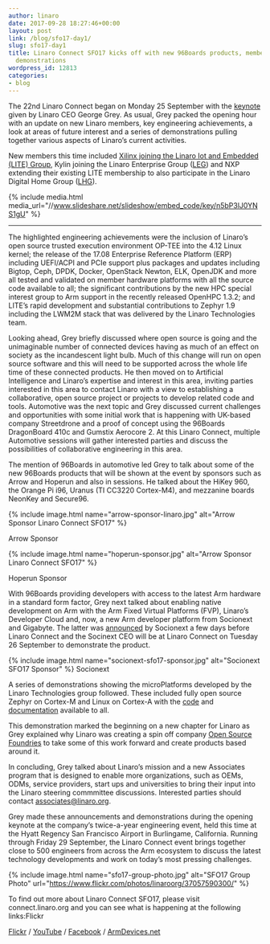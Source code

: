 ```yaml
---
author: linaro
date: 2017-09-28 18:27:46+00:00
layout: post
link: /blog/sfo17-day1/
slug: sfo17-day1
title: Linaro Connect SFO17 kicks off with new 96Boards products, members and technology
  demonstrations
wordpress_id: 12813
categories:
- blog
---
```


The 22nd Linaro Connect began on Monday 25 September with the [keynote](http://connect.linaro.org/resource/sfo17/sfo17-100k1/) given by Linaro CEO George Grey. As usual, Grey packed the opening hour with an update on new Linaro members, key engineering achievements, a look at areas of future interest and a series of demonstrations pulling together various aspects of Linaro’s current activities.

New members this time included [Xilinx joining the Linaro Iot and Embedded (LITE) Group](/news/xilinx-joins-linaro-iot-embedded-group/), Kylin joining the Linaro Enterprise Group ([LEG](/engineering/groups/ldcg/)) and NXP extending their existing LITE membership to also participate in the Linaro Digital Home Group ([LHG](/engineering/groups/)).

{% include media.html media_url="//www.slideshare.net/slideshow/embed_code/key/n5bP3lJ0YNS1gU" %}


* * *

The highlighted engineering achievements were the inclusion of Linaro’s open source trusted execution environment OP-TEE into the 4.12 Linux kernel; the release of the 17.08 Enterprise Reference Platform (ERP) including UEFI/ACPI and PCIe support plus packages and updates including Bigtop, Ceph, DPDK, Docker, OpenStack Newton, ELK, OpenJDK and more all tested and validated on member hardware platforms with all the source code available to all; the significant contributions by the new HPC special interest group to Arm support in the recently released OpenHPC 1.3.2; and LITE’s rapid development and substantial contributions to Zephyr 1.9 including the LWM2M stack that was delivered by the Linaro Technologies team.

Looking ahead, Grey briefly discussed where open source is going and the unimaginable number of connected devices having as much of an effect on society as the incandescent light bulb. Much of this change will run on open source software and this will need to be supported across the whole life time of these connected products. He then moved on to Artificial Intelligence and Linaro’s expertise and interest in this area, inviting parties interested in this area to contact Linaro with a view to establishing a collaborative, open source project or projects to develop related code and tools. Automotive was the next topic and Grey discussed current challenges and opportunities with some initial work that is happening with UK-based company Streetdrone and a proof of concept using the 96Boards DragonBoard 410c and Gumstix Aerocore 2. At this Linaro Connect, multiple Automotive sessions will gather interested parties and discuss the possibilities of collaborative engineering in this area.

The mention of 96Boards in automotive led Grey to talk about some of the new 96Boards products that will be shown at the event by sponsors such as Arrow and Hoperun and also in sessions. He talked about the HiKey 960, the Orange Pi i96, Uranus (TI CC3220 Cortex-M4), and mezzanine boards NeonKey and Secure96.

{% include image.html name="arrow-sponsor-linaro.jpg" alt="Arrow Sponsor Linaro Connect SFO17" %}

Arrow Sponsor

{% include image.html name="hoperun-sponsor.jpg" alt="Arrow Sponsor Linaro Connect SFO17" %}

Hoperun Sponsor

With 96Boards providing developers with access to the latest Arm hardware in a standard form factor, Grey next talked about enabling native development on Arm with the Arm Fixed Virtual Platforms (FVP), Linaro’s Developer Cloud and, now, a new Arm developer platform from Socionext and Gigabyte. The latter was [announced](http://www.socionext.com/en/pr/sn_pr20170922_01e.pdf) by Socionext a few days before Linaro Connect and the Socinext CEO will be at Linaro Connect on Tuesday 26 September to demonstrate the product.

{% include image.html name="socionext-sfo17-sponsor.jpg" alt="Socionext SFO17 Sponsor" %}
Socionext

A series of demonstrations showing the microPlatforms developed by the Linaro Technologies group followed. These included fully open source Zephyr on Cortex-M and Linux on Cortex-A with the [code](http://github.com/linaro-technologies) and [documentation](http://ltd-docs.readthedocs.org) available to all.

This demonstration marked the beginning on a new chapter for Linaro as Grey explained why Linaro was creating a spin off company [Open Source Foundries](http://opensourcefoundries.com/) to take some of this work forward and create products based around it.

In concluding, Grey talked about Linaro’s mission and a new Associates program that is designed to enable more organizations, such as OEMs, ODMs, service providers, start ups and universities to bring their input into the Linaro steering commmittee discussions. Interested parties should contact [associates@linaro.org](mailto:associates@linaro.org).

Grey made these announcements and demonstrations during the opening keynote at the company’s twice-a-year engineering event, held this time at the Hyatt Regency San Francisco Airport in Burlingame, California. Running through Friday 29 September, the Linaro Connect event brings together close to 500 engineers from across the Arm ecosystem to discuss the latest technology developments and work on today’s most pressing challenges.


{% include image.html name="sfo17-group-photo.jpg" alt="SFO17 Group Photo" url="https://www.flickr.com/photos/linaroorg/37057590300/" %}

To find out more about Linaro Connect SFO17, please visit connect.linaro.org and you can see what is happening at the following links:Flickr

[Flickr](https://www.flickr.com/photos/linaroorg/) / [YouTube](http://linaro.co/youtube) / [Facebook](https://www.facebook.com/LinaroOrg/) / [ArmDevices.net](http://armdevices.net/category/tradeshows/linaro-connect/)
